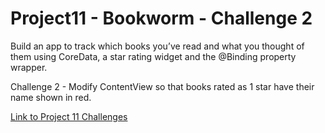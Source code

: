 # Project11 - Bookworm - Challenge 2

Build an app to track which books you’ve read and what you thought of them using CoreData, a star rating widget and the @Binding property wrapper.

Challenge 2 - Modify ContentView so that books rated as 1 star have their name shown in red.

[Link to Project 11 Challenges](https://www.hackingwithswift.com/books/ios-swiftui/bookworm-wrap-up)
